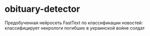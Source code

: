 # obituary-detector
Предобученная нейросеть FastText по классификации новостей: классифицирует некрологи погибших в украинской войне солдат
